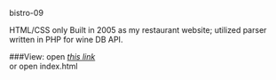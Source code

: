 bistro-09

HTML/CSS only Built in 2005 as my restaurant website; utilized parser written in PHP for wine DB API.

###View:
open <a href="https://bistro.rialtoadvisors.s3-us-west-2.amazonaws.com/35bistro_090131/index.html"><em>this link</em></a><br/>
or open index.html
